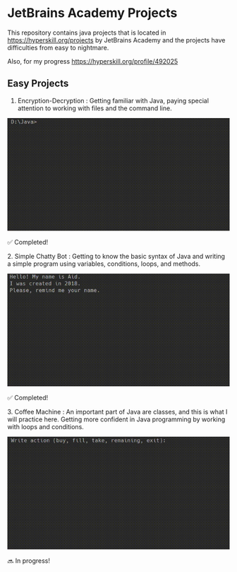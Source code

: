 # JetBrains Academy Projects
This repository contains java projects that is located in https://hyperskill.org/projects by JetBrains Academy and the projects have difficulties from easy to nightmare.

Also, for my progress https://hyperskill.org/profile/492025


Easy Projects
--------------
1. Encryption-Decryption : Getting familiar with Java, paying special attention to working with files and the command line.<br/>
<p align="center">
<img src ="Encryption-Decryption/task/test/demonstration.gif" width="600">

:white_check_mark: Completed!<br/>
</p>
2. Simple Chatty Bot : Getting to know the basic syntax of Java and writing a simple program using variables, conditions, loops, and methods.<br/> 
<p align="center">
 <img src ="Simple%20Chatty%20Bot/task/test/demonstration.gif" width="600">

:white_check_mark:
Completed!<br/>
 </p>
 3. Coffee Machine : An important part of Java are classes, and this is what I will practice here. Getting more confident in Java programming by working with loops and conditions.<br/>
 <p align="center">
<img src ="Coffee%20Machine/task/test/demonstration.gif" width="600">
 
:soon:
In progress!<br/>
</p>
